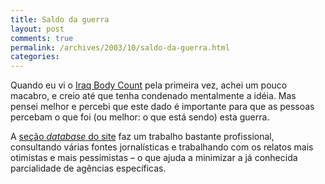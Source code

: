 ```yaml
---
title: Saldo da guerra
layout: post
comments: true
permalink: /archives/2003/10/saldo-da-guerra.html
categories:
---
```

Quando eu vi o <a href="http://www.iraqbodycount.net" >Iraq Body Count</a> pela primeira vez, achei um pouco macabro, e creio até que tenha condenado mentalmente a idéia. Mas pensei melhor e percebi que este dado é importante para que as pessoas percebam o que foi (ou melhor: o que está sendo) esta guerra.

A <a href="http://www.iraqbodycount.net/bodycount.htm" >seção *database* do site</a> faz um trabalho bastante profissional, consultando várias fontes jornalísticas e trabalhando com os relatos mais otimistas e mais pessimistas &#8211; o que ajuda a minimizar a já conhecida parcialidade de agências específicas.

<center>
</center>